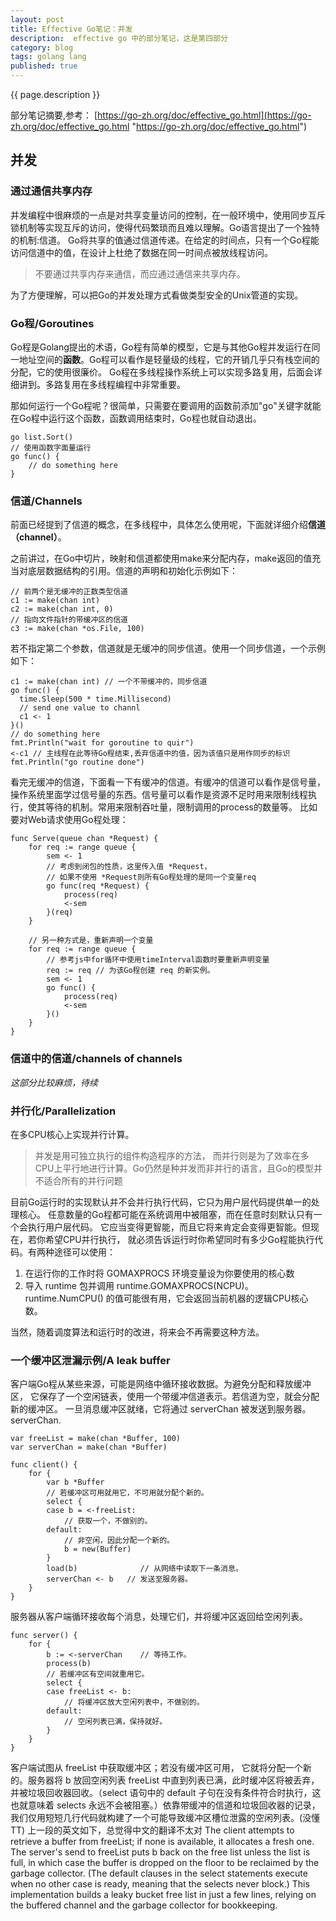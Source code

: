 ```yaml
---
layout: post
title: Effective Go笔记：并发
description:  effective go 中的部分笔记，这是第四部分
category: blog
tags: golang lang
published: true
---
```


{{ page.description }} 

部分笔记摘要,参考： [https://go-zh.org/doc/effective_go.html](https://go-zh.org/doc/effective_go.html "https://go-zh.org/doc/effective_go.html")

## 并发 ##

### 通过通信共享内存 ###
并发编程中很麻烦的一点是对共享变量访问的控制，在一般环境中，使用同步互斥锁机制等实现互斥的访问，使得代码繁琐而且难以理解。Go语言提出了一个独特的机制:信道。
Go将共享的值通过信道传递。在给定的时间点，只有一个Go程能访问信道中的值，在设计上杜绝了数据在同一时间点被放线程访问。

> 不要通过共享内存来通信，而应通过通信来共享内存。

为了方便理解，可以把Go的并发处理方式看做类型安全的Unix管道的实现。

### Go程/Goroutines ###
Go程是Golang提出的术语，Go程有简单的模型，它是与其他Go程并发运行在同一地址空间的**函数**。Go程可以看作是轻量级的线程，它的开销几乎只有栈空间的分配，它的使用很廉价。
Go程在多线程操作系统上可以实现多路复用，后面会详细讲到。多路复用在多线程编程中非常重要。

那如何运行一个Go程呢？很简单，只需要在要调用的函数前添加"go"关键字就能在Go程中运行这个函数，函数调用结束时，Go程也就自动退出。

```golang
go list.Sort()
// 使用函数字面量运行
go func() {
	// do something here
}
```

### 信道/Channels ###
前面已经提到了信道的概念，在多线程中，具体怎么使用呢，下面就详细介绍**信道（channel）**。

之前讲过，在Go中切片，映射和信道都使用make来分配内存，make返回的值充当对底层数据结构的引用。信道的声明和初始化示例如下：

```
// 前两个是无缓冲的正数类型信道
c1 := make(chan int)
c2 := make(chan int, 0)
// 指向文件指针的带缓冲区的信道
c3 := make(chan *os.File, 100)
```
若不指定第二个参数，信道就是无缓冲的同步信道。使用一个同步信道，一个示例如下：

```golang
c1 := make(chan int) // 一个不带缓冲的，同步信道
go func() {
  time.Sleep(500 * time.Millisecond)
  // send one value to channl
  c1 <- 1
}()
// do something here
fmt.Println("wait for goroutine to quir")
<-c1 // 主线程在此等待Go程结束,丢弃信道中的值，因为该值只是用作同步的标识
fmt.Println("go routine done")
```
看完无缓冲的信道，下面看一下有缓冲的信道。有缓冲的信道可以看作是信号量，操作系统里面学过信号量的东西。信号量可以看作是资源不足时用来限制线程执行，使其等待的机制。常用来限制吞吐量，限制调用的process的数量等。
比如要对Web请求使用Go程处理：

```
func Serve(queue chan *Request) {
	for req := range queue {
		sem <- 1
		// 考虑到闭包的性质，这里传入值 *Request，
		// 如果不使用 *Request则所有Go程处理的是同一个变量req
		go func(req *Request) {
			process(req)
			<-sem
		}(req)
	}

	// 另一种方式是，重新声明一个变量
	for req := range queue {
		// 参考js中for循环中使用timeInterval函数时要重新声明变量
		req := req // 为该Go程创建 req 的新实例。
		sem <- 1
		go func() {
			process(req)
			<-sem
		}()
	}
}
```

### 信道中的信道/channels of channels ###
*这部分比较麻烦，待续*

### 并行化/Parallelization ###
在多CPU核心上实现并行计算。

> 并发是用可独立执行的组件构造程序的方法， 而并行则是为了效率在多CPU上平行地进行计算。Go仍然是种并发而非并行的语言，且Go的模型并不适合所有的并行问题

目前Go运行时的实现默认并不会并行执行代码，它只为用户层代码提供单一的处理核心。 任意数量的Go程都可能在系统调用中被阻塞，而在任意时刻默认只有一个会执行用户层代码。 它应当变得更智能，而且它将来肯定会变得更智能。但现在，若你希望CPU并行执行， 就必须告诉运行时你希望同时有多少Go程能执行代码。有两种途径可以使用：

1. 在运行你的工作时将 GOMAXPROCS 环境变量设为你要使用的核心数
2. 导入 runtime 包并调用 runtime.GOMAXPROCS(NCPU)。 runtime.NumCPU() 的值可能很有用，它会返回当前机器的逻辑CPU核心数。 

当然，随着调度算法和运行时的改进，将来会不再需要这种方法。

### 一个缓冲区泄漏示例/A leak buffer ###
客户端Go程从某些来源，可能是网络中循环接收数据。为避免分配和释放缓冲区， 它保存了一个空闲链表，使用一个带缓冲信道表示。若信道为空，就会分配新的缓冲区。 一旦消息缓冲区就绪，它将通过 serverChan 被发送到服务器。 serverChan.

```golang
var freeList = make(chan *Buffer, 100)
var serverChan = make(chan *Buffer)

func client() {
	for {
		var b *Buffer
		// 若缓冲区可用就用它，不可用就分配个新的。
		select {
		case b = <-freeList:
			// 获取一个，不做别的。
		default:
			// 非空闲，因此分配一个新的。
			b = new(Buffer)
		}
		load(b)              // 从网络中读取下一条消息。
		serverChan <- b   // 发送至服务器。
	}
}
```
服务器从客户端循环接收每个消息，处理它们，并将缓冲区返回给空闲列表。

```golang
func server() {
	for {
		b := <-serverChan    // 等待工作。
		process(b)
		// 若缓冲区有空间就重用它。
		select {
		case freeList <- b:
			// 将缓冲区放大空闲列表中，不做别的。
		default:
			// 空闲列表已满，保持就好。
		}
	}
}
```
客户端试图从 freeList 中获取缓冲区；若没有缓冲区可用， 它就将分配一个新的。服务器将 b 放回空闲列表 freeList 中直到列表已满，此时缓冲区将被丢弃，并被垃圾回收器回收。（select 语句中的 default 子句在没有条件符合时执行，这也就意味着 selects 永远不会被阻塞。）依靠带缓冲的信道和垃圾回收器的记录， 我们仅用短短几行代码就构建了一个可能导致缓冲区槽位泄露的空闲列表。(没懂TT)
上一段的英文如下，总觉得中文的翻译不太对
The client attempts to retrieve a buffer from freeList; if none is available, it allocates a fresh one. The server's send to freeList puts b back on the free list unless the list is full, in which case the buffer is dropped on the floor to be reclaimed by the garbage collector. (The default clauses in the select statements execute when no other case is ready, meaning that the selects never block.) This implementation builds a leaky bucket free list in just a few lines, relying on the buffered channel and the garbage collector for bookkeeping.


